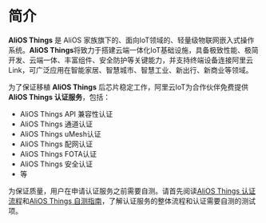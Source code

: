 # 简介
**AliOS Things** 是 AliOS 家族旗下的、面向IoT领域的、轻量级物联网嵌入式操作系统。**AliOS Things**将致力于搭建云端一体化IoT基础设施，具备极致性能、极简开发、云端一体、丰富组件、安全防护等关键能力，并支持终端设备连接阿里云Link，可广泛应用在智能家居、智慧城市、智慧工业、新出行、新商业等领域。

为了保证移植 **AliOS Things** 后芯片稳定工作，阿里云IoT为合作伙伴免费提供**AliOS Things 认证服务**，包括：

* AliOS Things API 兼容性认证
* AliOS Things 通道认证
* AliOS Things uMesh认证
* AliOS Things 配网认证
* AliOS Things FOTA认证
* AliOS Things 安全认证
* 等

为保证质量，用户在申请认证服务之前需要自测。请首先阅读[AliOS Things 认证流程](https://github.com/Shaofa/AliOS-Things-Certification-Manual/wiki/Process.md)和[AliOS Things 自测指南](https://github.com/Shaofa/AliOS-Things-Certification-Manual/wiki/Manual)，了解认证服务的整体流程和认证需要自测的测试项。
